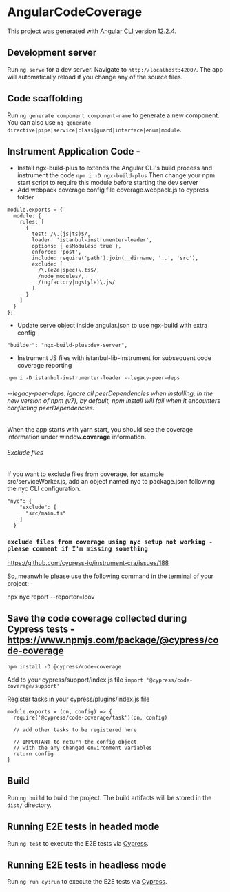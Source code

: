 # AngularCodeCoverage

This project was generated with [Angular CLI](https://github.com/angular/angular-cli) version 12.2.4.

## Development server

Run `ng serve` for a dev server. Navigate to `http://localhost:4200/`. The app will automatically reload if you change any of the source files.

## Code scaffolding

Run `ng generate component component-name` to generate a new component. You can also use `ng generate directive|pipe|service|class|guard|interface|enum|module`.


## Instrument Application Code - 
* Install ngx-build-plus to extends the Angular CLI's build process and instrument the code
`npm i -D ngx-build-plus`
Then change your npm start script to require this module before starting the dev server
* Add webpack coverage config file coverage.webpack.js to cypress folder
```
module.exports = {
  module: {
    rules: [
      {
        test: /\.(js|ts)$/,
        loader: 'istanbul-instrumenter-loader',
        options: { esModules: true },
        enforce: 'post',
        include: require('path').join(__dirname, '..', 'src'),
        exclude: [
          /\.(e2e|spec)\.ts$/,
          /node_modules/,
          /(ngfactory|ngstyle)\.js/
        ]
      }
    ]
  }
};
```
* Update serve object inside angular.json to use ngx-build with extra config

`"builder": "ngx-build-plus:dev-server",`

* Instrument JS files with istanbul-lib-instrument for subsequent code coverage reporting

`npm i -D istanbul-instrumenter-loader --legacy-peer-deps`

###### --legacy-peer-deps: ignore all peerDependencies when installing, In the new version of npm (v7), by default, npm install will fail when it encounters conflicting peerDependencies. 

When the app starts with yarn start, you should see the coverage information under window.__coverage__ information.

###### Exclude files
If you want to exclude files from coverage, for example src/serviceWorker.js, add an object named nyc to package.json following the nyc CLI configuration.

```
"nyc": {
    "exclude": [
      "src/main.ts"
    ]
  }
```

### `exclude files from coverage using nyc setup not working - please comment if I'm missing something`

https://github.com/cypress-io/instrument-cra/issues/188

So, meanwhile please use the following command in the terminal of your project: - 

npx nyc report --reporter=lcov

## Save the code coverage collected during Cypress tests - https://www.npmjs.com/package/@cypress/code-coverage

`npm install -D @cypress/code-coverage`

Add to your cypress/support/index.js file
`import '@cypress/code-coverage/support'`

Register tasks in your cypress/plugins/index.js file
```
module.exports = (on, config) => {
  require('@cypress/code-coverage/task')(on, config)

  // add other tasks to be registered here

  // IMPORTANT to return the config object
  // with the any changed environment variables
  return config
}
```

## Build

Run `ng build` to build the project. The build artifacts will be stored in the `dist/` directory.

## Running E2E tests in headed mode

Run `ng test` to execute the E2E tests via [Cypress](https://www.cypress.io/).

## Running E2E tests in headless mode

Run `ng run cy:run` to execute the E2E tests via [Cypress](https://www.cypress.io/).

